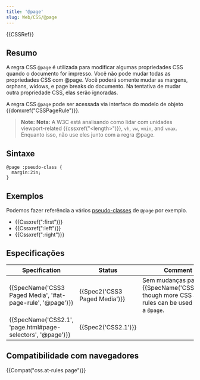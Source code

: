 ```yaml
---
title: '@page'
slug: Web/CSS/@page
---
```

{{CSSRef}}

## Resumo

A regra CSS `@page` é utilizada para modificar algumas propriedades CSS quando o documento for impresso. Você não pode mudar todas as propriedades CSS com @page. Você poderá somente mudar as margens, orphans, widows, e page breaks do documento. Na tentativa de mudar outra propriedade CSS, elas serão ignoradas.

A regra CSS `@page` pode ser acessada via interface do modelo de objeto {{domxref("CSSPageRule")}}.

> **Note:** **Nota:** A W3C está analisando como lidar com unidades viewport-related {{cssxref("&lt;length&gt;")}}, `vh`, `vw`, `vmin`, and `vmax`. Enquanto isso, não use eles junto com a regra @page.

## Sintaxe

```
@page :pseudo-class {
  margin:2in;
}
```

## Exemplos

Podemos fazer referência a vários [pseudo-classes](/pt-BR/docs/CSS/Pseudo-classes) de `@page` por exemplo.

- {{Cssxref(":first")}}
- {{Cssxref(":left")}}
- {{Cssxref(":right")}}

## Especificações

| Specification                                                                    | Status                                   | Comment                                                                                                |
| -------------------------------------------------------------------------------- | ---------------------------------------- | ------------------------------------------------------------------------------------------------------ |
| {{SpecName('CSS3 Paged Media', '#at-page-rule', '@page')}}     | {{Spec2('CSS3 Paged Media')}} | Sem mudanças para {{SpecName('CSS2.1')}}, though more CSS at-rules can be used inside a `@page`. |
| {{SpecName('CSS2.1', 'page.html#page-selectors', '@page')}} | {{Spec2('CSS2.1')}}                 |                                                                                                        |

## Compatibilidade com navegadores

{{Compat("css.at-rules.page")}}
